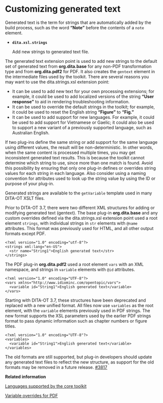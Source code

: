# Customizing generated text

Generated text is the term for strings that are automatically added by the build process, such as the word **“Note”** before the contents of a `note` element.

-   **`dita.xsl.strings`**

    Add new strings to generated text file.


The generated text extension point is used to add new strings to the default set of generated text from **org.dita.base** for any non-PDF transformation type and from **org.dita.pdf2** for PDF. It also creates the `gentext` element in the intermediate files used by the toolkit. There are several reasons you may want to use the dita.strings.xsl extension point:

-   It can be used to add new text for your own processing extensions; for example, it could be used to add localized versions of the string **“User response”** to aid in rendering troubleshooting information.
-   It can be used to override the default strings in the toolkit; for example, it could be used to reset the English string **“Figure”** to **“Fig.”**
-   It can be used to add support for new languages. For example, it could be used to add support for Vietnamese or Gaelic; it could also be used to support a new variant of a previously supported language, such as Australian English.

If two plug-ins define the same string or add support for the same language using different values, the result will be non-deterministic. In other words, when the same content is processed multiple times, you may get inconsistent generated text results. This is because the toolkit cannot determine which string to use, since more than one match is found. Avoid this possibility by ensuring that only one plug-in defines or overrides string values for each string in each language. Also consider using a naming convention for attributes used to look up the string value by using the ID or purpose of your plug-in.

Generated strings are available to the `getVariable` template used in many DITA-OT XSLT files.

Prior to DITA-OT 3.7, there were two different XML structures for adding or modifying generated text \(gentext\). The base plug-in **org.dita.base** and any custom overrides defined via the dita.strings.xsl extension point used a root element `strings`, with individual strings in `str` elements with `@name` attributes. This format was previously used for HTML, and all other output formats except PDF.

```
<?xml version="1.0" encoding="utf-8"?>
<strings xml:lang="en-US">
  <str name="String1">English generated text</str>
</strings>
```

The PDF plug-in **org.dita.pdf2** used a root element `vars` with an XML namespace, and strings in `variable` elements with `@id` attributes.

```
<?xml version="1.0" encoding="UTF-8"?>
<vars xmlns="http://www.idiominc.com/opentopic/vars">
  <variable id="String1">English generated text</variable>
</vars>
```

Starting with DITA-OT 3.7, these structures have been deprecated and replaced with a new unified format. All files now use `variables` as the root element, with the `variable` elements previously used in PDF strings. The new format supports the XSL parameters used by the earlier PDF strings format to pass dynamic information such as chapter numbers or figure titles.

```
<?xml version="1.0" encoding="UTF-8"?>
<variables>
  <variable id="String1">English generated text</variable>
</variables>
```

The old formats are still supported, but plug-in developers should update any generated text files to reflect the new structure, as support for the old formats may be removed in a future release. [\#3817](https://github.com/dita-ot/dita-ot/issues/3817)

**Related information**  


[Languages supported by the core toolkit](../topics/globalization-languages.md)

[Variable overrides for PDF](../topics/pdf-plugin-structure_common-vars.md)

